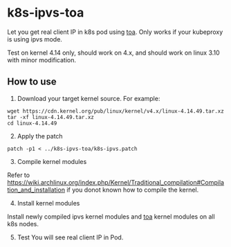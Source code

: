 # k8s-ipvs-toa
Let you get real client IP in k8s pod using [toa](https://github.com/Huawei/TCP_option_address). Only works if your kubeproxy  is using ipvs mode.

Test on kernel 4.14 only, should work on 4.x, and should work on linux 3.10 with minor modification.

## How to use

1. Download your target kernel source. For example:
```
wget https://cdn.kernel.org/pub/linux/kernel/v4.x/linux-4.14.49.tar.xz
tar -xf linux-4.14.49.tar.xz
cd linux-4.14.49
```

2. Apply the patch 
```
patch -p1 < ../k8s-ipvs-toa/k8s-ipvs.patch
```

3. Compile kernel modules

Refer to https://wiki.archlinux.org/index.php/Kernel/Traditional_compilation#Compilation_and_installation if you donot known how to compile the kernel.

4. Install kernel modules

Install newly compiled ipvs kernel modules and [toa](https://github.com/Huawei/TCP_option_address) kernel modules on all k8s nodes.

5. Test
You will see real client IP in Pod.

